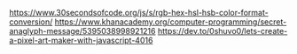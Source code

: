 https://www.30secondsofcode.org/js/s/rgb-hex-hsl-hsb-color-format-conversion/
https://www.khanacademy.org/computer-programming/secret-anaglyph-message/5395038998921216
https://dev.to/0shuvo0/lets-create-a-pixel-art-maker-with-javascript-4016